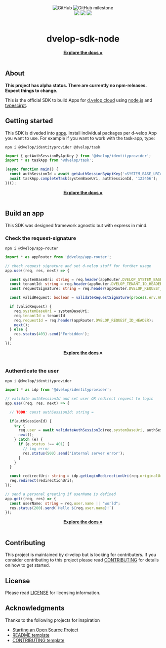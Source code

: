 <div align="center">

  <div>
    <img alt="GitHub" src="https://img.shields.io/github/license/d-velop/dvelop-sdk-node?style=for-the-badge">
    <img alt="GitHub milestone" src="https://img.shields.io/github/milestones/progress-percent/d-velop/dvelop-sdk-node/1?style=for-the-badge">
  </div>
  <div>
    <img src="https://img.shields.io/badge/%40dvelop%2Fapp--router-merged-blueviolet?style=for-the-badge">
    <img src="https://img.shields.io/badge/%40dvelop%2Fidentityprovider-merged-blueviolet?style=for-the-badge">
    <img src="https://img.shields.io/badge/%40dvelop%2Ftask-in%20progress-%230052cc?style=for-the-badge">
  </div>
</div>

</br>

<div align="center">
  <h1>dvelop-sdk-node</h1>
  <a href="https://d-velop.github.io/dvelop-sdk-node/modules.html"><strong>Explore the docs »</strong></a>
</div>

</br>

## About

**This project has alpha status. There are currently no npm-releases. Expect things to change.**

This is the official SDK to build Apps for [d.velop cloud](https://www.d-velop.de/cloud/) using
[node.js](https://nodejs.org/en/) and [typescirpt](https://www.typescriptlang.org/).


## Getting started

This SDK is diveded into [apps](https://developer.d-velop.de/dev/de/explore-the-apps). Install individual packages per d-velop App you want to use. For example if you want to work with the task-app, type:

```
npm i @dvelop/identityprovider @dvelop/task
```
``` typescript
import { getAuthSessionByApiKey } from '@dvelop/identityprovider';
import * as taskApp from '@dvelop/task';

(async function main() {
  const authSessionId = await getAuthSessionByApiKey('<SYSTEM_BASE_URI>', '<API_KEY>');
  await taskApp.completeTask(systemBaseUri, authSessionId, '123456');
})();
```

<div align="center">
  <a href="https://d-velop.github.io/dvelop-sdk-node/modules.html"><strong>Explore the docs »</strong></a>
</div>
</br>

## Build an app

This SDK was designed framework agnostic but with express in mind.

### Check the request-signature
```
npm i @dvelop/app-router
```
``` typescript
import * as appRouter from '@dvelop/app-router';

// check request signature and set d-velop stuff for further usage
app.use((req, res, next) => {

  const systemBaseUri: string = req.header(appRouter.DVELOP_SYSTEM_BASE_URI_HEADER);
  const tenantId: string = req.header(appRouter.DVELOP_TENANT_ID_HEADER);
  const requestSignature: string = req.header(appRouter.DVELOP_REQUEST_SIGNATURE_HEADER);

  const validRequest: boolean = validateRequestSignature(process.env.APP_SECRET, systemBaseUri, tenantId, requestSignature)

  if (validRequest) {
    req.systemBaseUri = systemBaseUri;
    req.tenantId = tenantId
    req.requestId = req.header(appRouter.DVELOP_REQUEST_ID_HEADER);
    next();
  } else {
    res.status(403).send('Forbidden');
  }
});
```

<div align="center">
  <a href="https://d-velop.github.io/dvelop-sdk-node/modules.html"><strong>Explore the docs »</strong></a>
</div>

</br>

### Authenticate the user

```
npm i @dvelop/identityprovider
```
```typescript
import * as idp from '@dvelop/identityprovider';

// validate authSessionId and set user OR redirect request to login
app.use((req, res, next) => {

  // TODO: const authSessionId: string =

  if(authSessionId) {
    try {
      req.user = await validateAuthSessionId(req.systemBaseUri, authSessionId)
      next();
    } catch (e) {
      if (e.status !== 401) {
        // log error
        res.status(500).send('Internal server error');
      }
    }
  }

  const redirectUri: string = idp.getLoginRedirectionUri(req.originalUrl);
  req.redirect(redirectionUri);
});

// send a personal greeting if userName is defined
app.get((req, res) => {
  const userName: string = req.user.name || "world";
  res.status(200).send(`Hello ${req.user.name}!`)
});
```

<div align="center">
  <a href="https://d-velop.github.io/dvelop-sdk-node/modules.html"><strong>Explore the docs »</strong></a>
</div>

</br>

## Contributing
This project is maintained by d-velop but is looking for contributers. If you consider contributing to this project please read [CONTRIBUTING](CONTRIBUTING.md) for details on how to get started.


## License
Please read [LICENSE](LICENSE) for licensing information.

## Acknowledgments
Thanks to the following projects for inspiration

* [Starting an Open Source Project](https://opensource.guide/starting-a-project/)
* [README template](https://gist.github.com/PurpleBooth/109311bb0361f32d87a2)
* [CONTRIBUTING template](https://github.com/nayafia/contributing-template/blob/master/CONTRIBUTING-template.md)